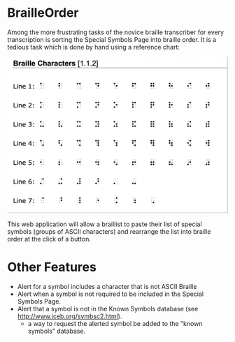 # BrailleOrder
Among the more frustrating tasks of the novice braille transcriber for every transcription is sorting the Special Symbols Page into braille order. It is a tedious task which is done by hand using a reference chart:

![alt braille](https://github.com/lfost42/BrailleOrder/blob/main/BrailleOrder/obj/Chart.png?raw=true "Chart")

This web application will allow a braillist to paste their list of special symbols (groups of ASCII characters) and rearrange the list into braille order at the click of a button. 

# Other Features
- Alert for a symbol includes a character that is not ASCII Braille 
- Alert when a symbol is not required to be included in the Special Symbols Page.
- Alert that a symbol is not in the Known Symbols database (see http://www.iceb.org/symbsc2.html).
  - a way to request the alerted symbol be added to the "known symbols" database.
